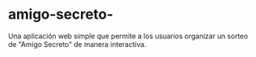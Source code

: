 # amigo-secreto-
Una aplicación web simple que permite a los usuarios organizar un sorteo de "Amigo Secreto" de manera interactiva.
